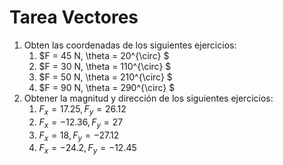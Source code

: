 # Tarea Vectores 

1. Obten las coordenadas de los siguientes ejercicios:
    1. $F = 45 N, \theta = 20^{\circ} $
    1. $F = 30 N, \theta = 110^{\circ} $
    1. $F = 50 N, \theta = 210^{\circ} $
    1. $F = 90 N, \theta = 290^{\circ} $
1. Obtener la magnitud y dirección de los siguientes ejercicios:
    1. $F_x = 17.25, F_y = 26.12$
    1. $F_x = -12.36, F_y = 27$
    1. $F_x = 18, F_y = -27.12$
    1. $F_x = -24.2, F_y = -12.45$
